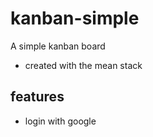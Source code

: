 # kanban-simple
A simple kanban board 

* created with the mean stack

## features
* login with google
